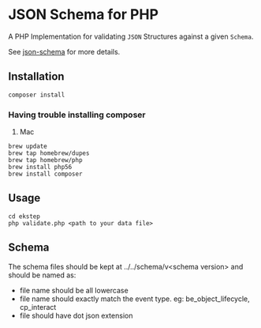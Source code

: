# JSON Schema for PHP

A PHP Implementation for validating `JSON` Structures against a given `Schema`.

See [json-schema](http://json-schema.org/) for more details.

## Installation

```
composer install
```
### Having trouble installing composer

  1. Mac
  
    
    brew update
    brew tap homebrew/dupes
    brew tap homebrew/php
    brew install php56
    brew install composer
    
  
## Usage

```
cd ekstep
php validate.php <path to your data file>
```

## Schema
The schema files should be kept at ../../schema/v&lt;schema version&gt; and should be named as:
* file name should be all lowercase
* file name should exactly match the event type. eg: be_object_lifecycle, cp_interact
* file should have dot json extension
